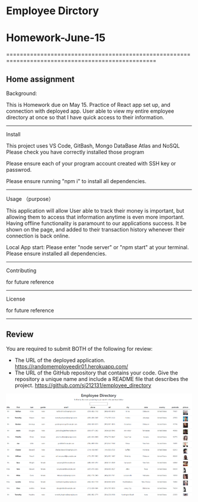 # Employee Dirctory

# Homework-June-15

==================================================================================================

## Home assignment

Background:

This is Homework due on May 15. Practice of React app set up, and connection with deployed app. User able to view my entire employee directory at once so that I have quick access to their information.

---

Install

This project uses VS Code, GitBash, Mongo DataBase Atlas and NoSQL Please check you have correctly installed those program

Please ensure each of your program account created with SSH key or passwrod.

Please ensure running "npm i" to install all dependencies.

---

Usage （purpose）

This application will allow User able to track their money is important, but allowing them to access that information anytime is even more important. Having offline functionality is paramount to our applications success. It be shown on the page, and added to their transaction history whenever their connection is back online.

Local App start: Please enter "node server" or "npm start" at your terminal. Please ensure installed all dependencies.

---

Contributing

for future reference

---

License

for future reference

---

## Review

You are required to submit BOTH of the following for review:

- The URL of the deployed application.
  https://randomemployeedir01.herokuapp.com/
- The URL of the GitHub repository that contains your code. Give the repository a unique name and include a README file that describes the project.
  https://github.com/sj212131/employee_directory

![screenshot](./screenshot/ss1.png)
